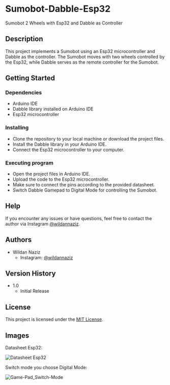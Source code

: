 # Sumobot-Dabble-Esp32

Sumobot 2 Wheels with Esp32 and Dabble as Controller

## Description

This project implements a Sumobot using an Esp32 microcontroller and Dabble as the controller. The Sumobot moves with two wheels controlled by the Esp32, while Dabble serves as the remote controller for the Sumobot.

## Getting Started

### Dependencies

* Arduino IDE
* Dabble library installed on Arduino IDE
* Esp32 microcontroller

### Installing

* Clone the repository to your local machine or download the project files.
* Install the Dabble library in your Arduino IDE.
* Connect the Esp32 microcontroller to your computer.

### Executing program

* Open the project files in Arduino IDE.
* Upload the code to the Esp32 microcontroller.
* Make sure to connect the pins according to the provided datasheet.
* Switch Dabble Gamepad to Digital Mode for controlling the Sumobot.

## Help

If you encounter any issues or have questions, feel free to contact the author via Instagram [@wildannaziz](https://instagram.com/wildannaziz).

## Authors

* Wildan Naziz
  * Instagram: [@wildannaziz](https://instagram.com/wildannaziz)

## Version History

* 1.0
    * Initial Release

## License

This project is licensed under the [MIT License](LICENSE.md).

## Images

Datasheet Esp32:

![Datasheet Esp32](https://github.com/wildanaziz/Sumobot-Dabble-Esp32/assets/87745598/31d49ae7-8adc-40d5-83d1-448584520e31)

Switch mode you choose Digital Mode:

![Game-Pad_Switch-Mode](https://github.com/wildanaziz/Sumobot-Dabble-Esp32/assets/87745598/17ffd77b-5efc-409b-8d2c-e0453ae6d906)
